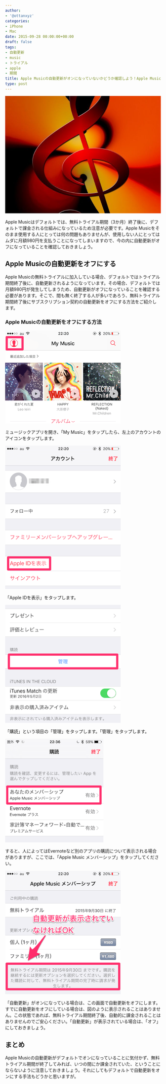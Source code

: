 ```yaml
---
author:
- '@ottanxyz'
categories:
- iPhone
- Mac
date: 2015-09-28 00:00:00+00:00
draft: false
tags:
- 自動更新
- music
- トライアル
- apple
- 期間
title: Apple Musicの自動更新がオンになっていないかどうか確認しよう！Apple Musicの自動更新をオフにする方法
type: post
---
```


![](150928-56093fa75600d.jpg)






Apple Musicはデフォルトでは、無料トライアル期間（3か月）終了後に、デフォルトで課金される仕組みになっているため注意が必要です。Apple Musicをそのまま使用する人にとっては何の問題もありませんが、使用しない人にとってはムダに月額980円を支払うことになってしまいますので、今の内に自動更新がオフになっていることを確認しておきましょう。





## Apple Musicの自動更新をオフにする





Apple Musicの無料トライアルに加入している場合、デフォルトではトライアル期間終了後に、自動更新されるようになっています。その場合、デフォルトでは月額980円が発生してしまうため、自動更新がオフになっていることを確認する必要があります。そこで、間も無く終了する人が多いであろう、無料トライアル期間終了後にサブスクリプション契約の自動更新をオフにする方法をご紹介します。





### Apple Musicの自動更新をオフにする方法





![](150928-56093fa8bad68.png)






ミュージックアプリを開き、「My Music」をタップしたら、左上のアカウントのアイコンをタップします。





![](150928-56093faa7c964.png)






「Apple IDを表示」をタップします。





![](150928-56093fac0e3da.png)






「購読」という項目の「管理」をタップします。「管理」をタップします。





![](150928-56094387cfbc1.png)






すると、人によってはEvernoteなど別のアプリの購読について表示される場合がありますが、ここでは、「Apple Music メンバーシップ」をタップしてください。





![](150928-56093fae3ddb1.png)






「自動更新」がオンになっている場合は、この画面で自動更新をオフにします。すでに自動更新をオフにしている場合は、図のように表示されることはありません。この状態であれば、無料トライアル期間終了後、自動的に課金されることはありませんのでご安心ください。「自動更新」が表示されている場合は、「オフ」にしておきましょう。





## まとめ





Apple Musicの自動更新がデフォルトでオンになっていることに気付かず、無料トライアル期間が終了してみれば、いつの間にか課金されていた、ということにならないように注意しておきましょう。それにしてもデフォルトで自動更新をオンにする手法もどうかと思いますが。